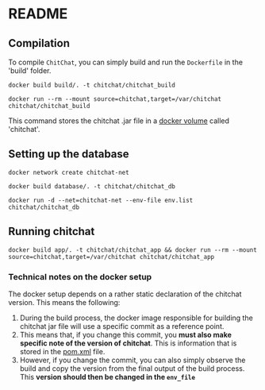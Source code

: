 # README

## Compilation

To compile `ChitChat`, you can simply build and run the `Dockerfile` in the 'build' folder.

```
docker build build/. -t chitchat/chitchat_build
```

```
docker run --rm --mount source=chitchat,target=/var/chitchat chitchat/chitchat_build
```

This command stores the chitchat .jar file in a [docker volume](https://docs.docker.com/storage/volumes/) called 'chitchat'.

## Setting up the database

```
docker network create chitchat-net
```

```
docker build database/. -t chitchat/chitchat_db
```

```
docker run -d --net=chitchat-net --env-file env.list chitchat/chitchat_db
```

## Running chitchat

```
docker build app/. -t chitchat/chitchat_app && docker run --rm --mount source=chitchat,target=/var/chitchat chitchat/chitchat_app
```

### Technical notes on the docker setup

The docker setup depends on a rather static declaration of the chitchat version. This means the following:

1. During the build process, the docker image responsible for building the chitchat jar file will use a specific commit as a reference point.
2. This means that, if you change this commit, you **must also make specific note of the version of chitchat**. This is information that is stored in the [pom.xml](https://bitbucket.org/arvid/chitchat/src/dfca7f03716a1850f945b37406753fc80d2847eb/pom.xml?at=master&fileviewer=file-view-default#pom.xml-9) file.
3. However, if you change the commit, you can also simply observe the build and copy the version from the final output of the build process. This **version should then be changed in the `env_file`**
